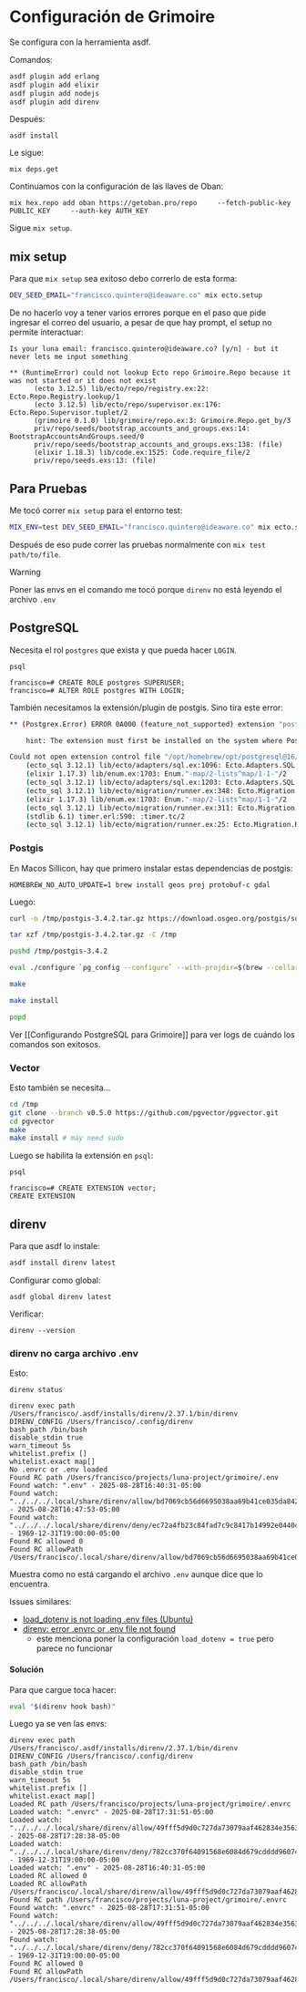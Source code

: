 # Configuración de Grimoire

Se configura con la herramienta asdf.

Comandos:
```bash
asdf plugin add erlang
asdf plugin add elixir
asdf plugin add nodejs
asdf plugin add direnv
```

Después:
```
asdf install
```

Le sigue:
```
mix deps.get
```

Continuamos con la configuración de las llaves de Oban:
```
mix hex.repo add oban https://getoban.pro/repo     --fetch-public-key PUBLIC_KEY     --auth-key AUTH_KEY
```

Sigue `mix setup`.

## mix setup

Para que `mix setup` sea exitoso debo correrlo de esta forma:
```bash
DEV_SEED_EMAIL="francisco.quintero@ideaware.co" mix ecto.setup
```

De no hacerlo voy a tener varios errores porque en el paso que pide ingresar el correo del usuario, a pesar de que hay prompt, el setup no permite interactuar:
```
Is your luna email: francisco.quintero@ideaware.co? [y/n] - but it never lets me input something

** (RuntimeError) could not lookup Ecto repo Grimoire.Repo because it was not started or it does not exist
      (ecto 3.12.5) lib/ecto/repo/registry.ex:22: Ecto.Repo.Registry.lookup/1
      (ecto 3.12.5) lib/ecto/repo/supervisor.ex:176: Ecto.Repo.Supervisor.tuplet/2
      (grimoire 0.1.0) lib/grimoire/repo.ex:3: Grimoire.Repo.get_by/3
      priv/repo/seeds/bootstrap_accounts_and_groups.exs:14: BootstrapAccountsAndGroups.seed/0
      priv/repo/seeds/bootstrap_accounts_and_groups.exs:138: (file)
      (elixir 1.18.3) lib/code.ex:1525: Code.require_file/2
      priv/repo/seeds.exs:13: (file)
```

## Para Pruebas

Me tocó correr `mix setup` para el entorno test:
```bash
MIX_ENV=test DEV_SEED_EMAIL="francisco.quintero@ideaware.co" mix ecto.setup
```

Después de eso pude correr las pruebas normalmente con `mix test path/to/file`.

> [!Warning]
> Poner las envs en el comando me tocó porque `direnv` no está leyendo el archivo `.env`

## PostgreSQL

Necesita el rol `postgres` que exista y que pueda hacer `LOGIN`.
```
psql

francisco=# CREATE ROLE postgres SUPERUSER;
francisco=# ALTER ROLE postgres WITH LOGIN;
```

También necesitamos la extensión/plugin de postgis. Sino tira este error:
```bash
** (Postgrex.Error) ERROR 0A000 (feature_not_supported) extension "postgis" is not available

    hint: The extension must first be installed on the system where PostgreSQL is running.

Could not open extension control file "/opt/homebrew/opt/postgresql@16/share/postgresql@16/extension/postgis.control": No such file or directory.
    (ecto_sql 3.12.1) lib/ecto/adapters/sql.ex:1096: Ecto.Adapters.SQL.raise_sql_call_error/1
    (elixir 1.17.3) lib/enum.ex:1703: Enum."-map/2-lists^map/1-1-"/2
    (ecto_sql 3.12.1) lib/ecto/adapters/sql.ex:1203: Ecto.Adapters.SQL.execute_ddl/4
    (ecto_sql 3.12.1) lib/ecto/migration/runner.ex:348: Ecto.Migration.Runner.log_and_execute_ddl/3
    (elixir 1.17.3) lib/enum.ex:1703: Enum."-map/2-lists^map/1-1-"/2
    (ecto_sql 3.12.1) lib/ecto/migration/runner.ex:311: Ecto.Migration.Runner.perform_operation/3
    (stdlib 6.1) timer.erl:590: :timer.tc/2
    (ecto_sql 3.12.1) lib/ecto/migration/runner.ex:25: Ecto.Migration.Runner.run/8
```

### Postgis

En Macos Sillicon, hay que primero instalar estas dependencias de postgis:
```
HOMEBREW_NO_AUTO_UPDATE=1 brew install geos proj protobuf-c gdal
```

Luego:
```bash
curl -o /tmp/postgis-3.4.2.tar.gz https://download.osgeo.org/postgis/source/postgis-3.4.2.tar.gz

tar xzf /tmp/postgis-3.4.2.tar.gz -C /tmp

pushd /tmp/postgis-3.4.2

eval ./configure `pg_config --configure` --with-projdir=$(brew --cellar proj)/$(pkg-config --modversion proj) --with-pgconfig=$(which pg_config) --without-protobuf

make

make install

popd
```

Ver [[Configurando PostgreSQL para Grimoire]] para ver logs de cuándo los comandos son exitosos.

### Vector

Esto también se necesita...

```bash
cd /tmp
git clone --branch v0.5.0 https://github.com/pgvector/pgvector.git
cd pgvector
make
make install # may need sudo
```

Luego se habilita la extensión en `psql`:
```
psql

francisco=# CREATE EXTENSION vector;
CREATE EXTENSION
```

## direnv

Para que asdf lo instale:
```bash
asdf install direnv latest
```

Configurar como global:
```
asdf global direnv latest
```

Verificar:
```
direnv --version
```

### direnv no carga archivo .env

Esto:
```
direnv status

direnv exec path /Users/francisco/.asdf/installs/direnv/2.37.1/bin/direnv
DIRENV_CONFIG /Users/francisco/.config/direnv
bash_path /bin/bash
disable_stdin true
warn_timeout 5s
whitelist.prefix []
whitelist.exact map[]
No .envrc or .env loaded
Found RC path /Users/francisco/projects/luna-project/grimoire/.env
Found watch: ".env" - 2025-08-28T16:40:31-05:00
Found watch: "../../../.local/share/direnv/allow/bd7069cb56d6695038aa69b41ce035da842b2d9a89c99371e3656c3a001013aa" - 2025-08-28T16:47:53-05:00
Found watch: "../../../.local/share/direnv/deny/ec72a4fb23c84fad7c9c8417b14992e0440cc8a90c04ac1352f7dafa9245d88b" - 1969-12-31T19:00:00-05:00
Found RC allowed 0
Found RC allowPath /Users/francisco/.local/share/direnv/allow/bd7069cb56d6695038aa69b41ce035da842b2d9a89c99371e3656c3a001013aa
```

Muestra como no está cargando el archivo `.env` aunque dice que lo encuentra.

Issues similares:

- [load_dotenv is not loading .env files (Ubuntu)](https://github.com/direnv/direnv/issues/1189)
- [direnv: error .envrc or .env file not found](https://github.com/direnv/direnv/issues/916)
	- este menciona poner la configuración `load_dotenv = true` pero parece no funcionar

#### Solución

Para que cargue toca hacer:
```bash
eval "$(direnv hook bash)"
```

Luego ya se ven las envs:
```
direnv exec path /Users/francisco/.asdf/installs/direnv/2.37.1/bin/direnv
DIRENV_CONFIG /Users/francisco/.config/direnv
bash_path /bin/bash
disable_stdin true
warn_timeout 5s
whitelist.prefix []
whitelist.exact map[]
Loaded RC path /Users/francisco/projects/luna-project/grimoire/.envrc
Loaded watch: ".envrc" - 2025-08-28T17:31:51-05:00
Loaded watch: "../../../.local/share/direnv/allow/49fff5d9d0c727da73079aaf462834e35632f18d91277fa429dc96e53df9a406" - 2025-08-28T17:28:38-05:00
Loaded watch: "../../../.local/share/direnv/deny/782cc370f64091568e6084d679cdddd9607417c8f5a993036e63c32575b7dcaa" - 1969-12-31T19:00:00-05:00
Loaded watch: ".env" - 2025-08-28T16:40:31-05:00
Loaded RC allowed 0
Loaded RC allowPath /Users/francisco/.local/share/direnv/allow/49fff5d9d0c727da73079aaf462834e35632f18d91277fa429dc96e53df9a406
Found RC path /Users/francisco/projects/luna-project/grimoire/.envrc
Found watch: ".envrc" - 2025-08-28T17:31:51-05:00
Found watch: "../../../.local/share/direnv/allow/49fff5d9d0c727da73079aaf462834e35632f18d91277fa429dc96e53df9a406" - 2025-08-28T17:28:38-05:00
Found watch: "../../../.local/share/direnv/deny/782cc370f64091568e6084d679cdddd9607417c8f5a993036e63c32575b7dcaa" - 1969-12-31T19:00:00-05:00
Found RC allowed 0
Found RC allowPath /Users/francisco/.local/share/direnv/allow/49fff5d9d0c727da73079aaf462834e35632f18d91277fa429dc96e53df9a406
```